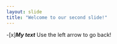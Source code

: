 ```yaml
---
layout: slide
title: "Welcome to our second slide!"
---
```

-[x]__*My text*__
Use the left arrow to go back!
